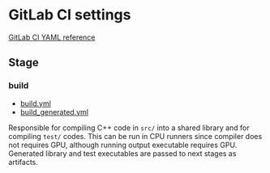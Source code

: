 GitLab CI settings
==================

[GitLab CI YAML reference](https://docs.gitlab.com/ee/ci/yaml/)

Stage
-----

### build

- [build.yml](./build.yml)
- [build_generated.yml](./build_generated.yml)

Responsible for compiling C++ code in `src/` into a shared library and for compiling `test/` codes.
This can be run in CPU runners since compiler does not requires GPU,
although running output executable requires GPU.
Generated library and test executables are passed to next stages as artifacts.
